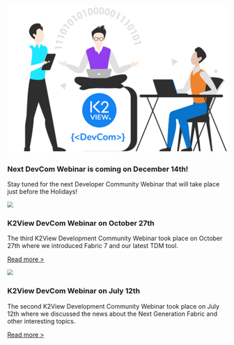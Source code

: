 <!--block-->

<img src="images/img13.jpg" style="zoom: 80%;" />

### Next DevCom Webinar is coming on December 14th!

Stay tuned for the next Developer Community Webinar that will take place just before the Holidays! 


<!--block-->

<img src="images/img7.png" style="zoom:80%;" />

### K2View DevCom Webinar on October 27th

The third K2View Development Community Webinar took place on October 27th where we introduced Fabric 7 and our latest TDM tool.

[Read more >](webinar_20211027/20211027_Webinar_Agenda_And_Speakers.md)

<!--block-->

<img src="images/img5.png" style="zoom:80%;" />

### K2View DevCom Webinar on July 12th

The second K2View Development Community Webinar took place on July 12th where we discussed the news about the Next Generation Fabric and other interesting topics.

[Read more >](webinar_20210712/20210712_Webinar_Agenda_And_Speakers.md)

<!--block-->


